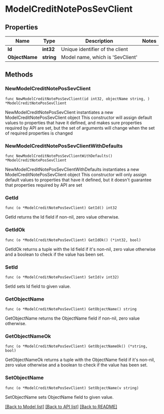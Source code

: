 # ModelCreditNotePosSevClient

## Properties

Name | Type | Description | Notes
------------ | ------------- | ------------- | -------------
**Id** | **int32** | Unique identifier of the client | 
**ObjectName** | **string** | Model name, which is &#39;SevClient&#39; | 

## Methods

### NewModelCreditNotePosSevClient

`func NewModelCreditNotePosSevClient(id int32, objectName string, ) *ModelCreditNotePosSevClient`

NewModelCreditNotePosSevClient instantiates a new ModelCreditNotePosSevClient object
This constructor will assign default values to properties that have it defined,
and makes sure properties required by API are set, but the set of arguments
will change when the set of required properties is changed

### NewModelCreditNotePosSevClientWithDefaults

`func NewModelCreditNotePosSevClientWithDefaults() *ModelCreditNotePosSevClient`

NewModelCreditNotePosSevClientWithDefaults instantiates a new ModelCreditNotePosSevClient object
This constructor will only assign default values to properties that have it defined,
but it doesn't guarantee that properties required by API are set

### GetId

`func (o *ModelCreditNotePosSevClient) GetId() int32`

GetId returns the Id field if non-nil, zero value otherwise.

### GetIdOk

`func (o *ModelCreditNotePosSevClient) GetIdOk() (*int32, bool)`

GetIdOk returns a tuple with the Id field if it's non-nil, zero value otherwise
and a boolean to check if the value has been set.

### SetId

`func (o *ModelCreditNotePosSevClient) SetId(v int32)`

SetId sets Id field to given value.


### GetObjectName

`func (o *ModelCreditNotePosSevClient) GetObjectName() string`

GetObjectName returns the ObjectName field if non-nil, zero value otherwise.

### GetObjectNameOk

`func (o *ModelCreditNotePosSevClient) GetObjectNameOk() (*string, bool)`

GetObjectNameOk returns a tuple with the ObjectName field if it's non-nil, zero value otherwise
and a boolean to check if the value has been set.

### SetObjectName

`func (o *ModelCreditNotePosSevClient) SetObjectName(v string)`

SetObjectName sets ObjectName field to given value.



[[Back to Model list]](../README.md#documentation-for-models) [[Back to API list]](../README.md#documentation-for-api-endpoints) [[Back to README]](../README.md)


